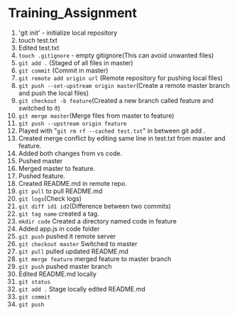 # Training_Assignment
1. 'git init' - initialize local repository
1. touch test.txt
1. Edited test.txt
1. `touch .gitignore` - empty gitignore(This can avoid unwanted files)
1. `git add .` (Staged of all files in master)
1. `git commit` (Commit in master)
1. `git remote add origin url` (Remote repository for pushing local files)
1. `git push --set-upstream origin master`(Create a remote master branch and push the local files)
1. `git checkout -b feature`(Created a new branch called feature and switched to it)
1. `git merge master`(Merge files from master to feature)
1. `git push --upstream origin feature`
1. Played with "`git rm rf --cached test.txt`" in between git add .
1. Created merge conflict by editing same line in test.txt from master and feature.
1. Added both changes from vs code.
1. Pushed master
1. Merged master to feature.
1. Pushed feature.
1. Created README.md in remote repo.
1. `git pull` to pull README.md
1. `git logs`(Check logs)
1. `git diff id1 id2`(Difference between two commits)
1. `git tag name` created a tag.
1. `mkdir code` Created a directory named code in feature
1. Added app.js in code folder
1. `git push` pushed it remote server
1. `git checkout master` Switched to master
1. `git pull` pulled updated README.md
1. `git merge feature` merged feature to master branch
1. `git push` pushed master branch
1. Edited README.md locally
1. `git status`
1. `git add .` Stage locally edited README.md
1. `git commit`
1. `git push`